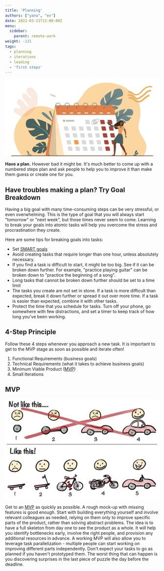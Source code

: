 ```yaml
---
title: 'Planning'
authors: ["yana", "ev"]
date: 2022-03-21T12:00:00Z
menu:
  sidebar:
    parent: remote-work
weight: -131
tags:
  - planning
  - iterations
  - leading
  - 'first steps'
---
```


![Planning](/img/remote-work/planning.png)

**Have a plan.** However bad it might be. It's much better to come up with a numbered steps plan and ask people to help you to improve it than make them guess or create one for you.

## Have troubles making a plan? Try Goal Breakdown

Having a big goal with many time-consuming steps can be very stressful, or even overwhelming. This is the type of goal that you will always start "tomorrow" or "next week", but those times never seem to come. Learning to break your goals into atomic tasks will help you overcome the stress and procrastination they create.

Here are some tips for breaking goals into tasks: 
- Set [SMART goals](https://www.techrepublic.com/article/use-smart-goals-to-launch-management-by-objectives-plan/) 
- Avoid creating tasks that require longer than one hour, unless absolutely necessary.
- If you find a task is difficult to start, it might be too big. See if it can be broken down further. For example, "practice playing guitar" can be broken down to "practice the beginning of a song".
- Long tasks that cannot be broken down further should be set to a time limit
- The tasks you create are not set in stone. If a task is more difficult than expected, break it down further or spread it out over more time. If a task is easier than expected, combine it with other tasks.
- Protect the time that you schedule for tasks. Turn off your phone, go somewhere with few distractions, and set a timer to keep track of how long you've been working.

## 4-Step Principle

Follow these 4 steps whenever you approach a new task. It is important to get to the MVP stage as soon as possible and iterate often!

1. Functional Requirements (business goals)
1. Technical Requirements (what it takes to achieve business goals)
1. Minimum Viable Product ([MVP](#mvp))
1. Small Iterations

## MVP

![Minimum Viable Product](/img/mvp.png)

Get to an [MVP](https://en.wikipedia.org/wiki/Minimum_viable_product) as quickly as possible. A rough mock-up with missing features is good enough. Start with building everything yourself and involve relevant colleagues as needed, relying on them only to improve specific parts of the product, rather than solving abstract problems. The idea is to have a full skeleton from day one to see the product as a whole. It will help you identify bottlenecks early, involve the right people, and provision any additional resources in advance. A working MVP will also allow you to leverage task parallelization - multiple people can start working on improving different parts independently. Don't expect your tasks to go as planned if you haven't prototyped them. The worst thing that can happen is you discovering surprises in the last piece of puzzle the day before the deadline.